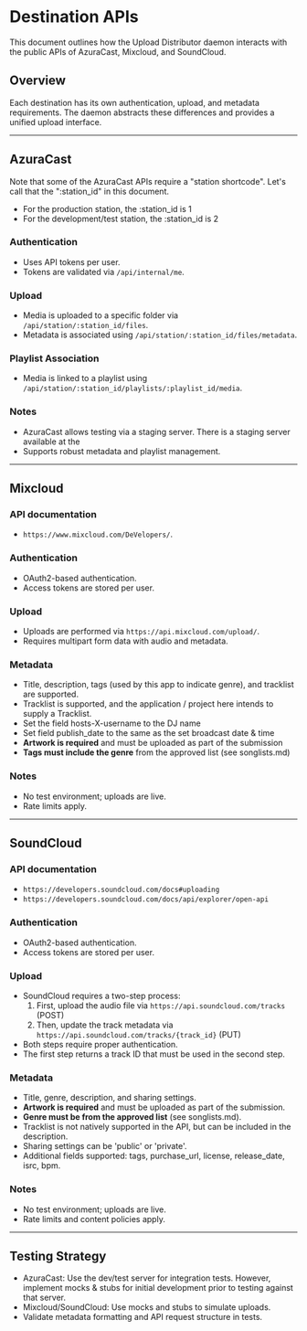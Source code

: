 # Destination APIs

This document outlines how the Upload Distributor daemon interacts with the public APIs of AzuraCast, Mixcloud, and SoundCloud.

## Overview

Each destination has its own authentication, upload, and metadata requirements. The daemon abstracts these differences and provides a unified upload interface.

---

## AzuraCast

Note that some of the AzuraCast APIs require a "station shortcode". Let's call that the ":station_id" in this document.

- For the production station, the :station_id is 1
- For the development/test station, the :station_id is 2

### Authentication

- Uses API tokens per user.
- Tokens are validated via `/api/internal/me`.

### Upload

- Media is uploaded to a specific folder via `/api/station/:station_id/files`.
- Metadata is associated using `/api/station/:station_id/files/metadata`.

### Playlist Association

- Media is linked to a playlist using `/api/station/:station_id/playlists/:playlist_id/media`.

### Notes

- AzuraCast allows testing via a staging server. There is a staging server available at the 
- Supports robust metadata and playlist management.

---

## Mixcloud

### API documentation

- `https://www.mixcloud.com/DeVelopers/`.

### Authentication

- OAuth2-based authentication.
- Access tokens are stored per user.

### Upload

- Uploads are performed via `https://api.mixcloud.com/upload/`.
- Requires multipart form data with audio and metadata.

### Metadata

- Title, description, tags (used by this app to indicate genre), and tracklist are supported.
- Tracklist is supported, and the application / project here intends to supply a Tracklist.
- Set the field hosts-X-username to the DJ name
- Set field publish_date to the same as the set broadcast date & time
- **Artwork is required** and must be uploaded as part of the submission
- **Tags must include the genre** from the approved list (see songlists.md)

### Notes

- No test environment; uploads are live.
- Rate limits apply.

---

## SoundCloud

### API documentation

- `https://developers.soundcloud.com/docs#uploading`
- `https://developers.soundcloud.com/docs/api/explorer/open-api`

### Authentication

- OAuth2-based authentication.
- Access tokens are stored per user.

### Upload

- SoundCloud requires a two-step process:
  1. First, upload the audio file via `https://api.soundcloud.com/tracks` (POST)
  2. Then, update the track metadata via `https://api.soundcloud.com/tracks/{track_id}` (PUT)
- Both steps require proper authentication.
- The first step returns a track ID that must be used in the second step.

### Metadata

- Title, genre, description, and sharing settings.
- **Artwork is required** and must be uploaded as part of the submission.
- **Genre must be from the approved list** (see songlists.md).
- Tracklist is not natively supported in the API, but can be included in the description.
- Sharing settings can be 'public' or 'private'.
- Additional fields supported: tags, purchase_url, license, release_date, isrc, bpm.

### Notes

- No test environment; uploads are live.
- Rate limits and content policies apply.

---

## Testing Strategy

- AzuraCast: Use the dev/test server for integration tests. However, implement mocks & stubs for initial development prior to testing against that server.
- Mixcloud/SoundCloud: Use mocks and stubs to simulate uploads.
- Validate metadata formatting and API request structure in tests.
